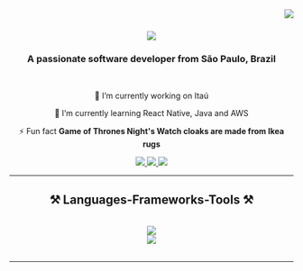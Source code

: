 <img align="right" src="https://visitor-badge.laobi.icu/badge?page_id=nicolasMavroucakis.nicolasMavroucakis" />

<h1 align="center">
    <img src="https://readme-typing-svg.herokuapp.com/?font=Righteous&size=35&center=true&vCenter=true&width=500&height=70&duration=4000&lines=Hi+There!+👋;+I'm+Nicolas+Mavroucakis!;" />
</h1>

<h3 align="center">A passionate software developer from São Paulo, Brazil</h3>

<br/>

<div align="center">
 
 🔭 I’m currently working on Itaú
 
 🌱 I’m currently learning React Native, Java and AWS

⚡ Fun fact **Game of Thrones Night's Watch cloaks are made from Ikea rugs**

 </div>
 
<div align="center"> 
  <a href="nicolas.mavroucakis@gmail.com">
    <img src="https://img.shields.io/badge/Gmail-333333?style=for-the-badge&logo=gmail&logoColor=red" />
  </a>
  <a href="https://www.linkedin.com/in/nicolas-mavroucakis/">
    <img src="https://img.shields.io/badge/LinkedIn-0077B5?style=for-the-badge&logo=linkedin&logoColor=white" target="_blank" />
  </a>
  <a href="https://mavrodev.com">
     <img src="https://img.shields.io/badge/Portfolio-FF5722?style=for-the-badge&logo=todoist&logoColor=white" target="_blank" /> <!-- sqlite, safari, google-chrome are other good icon options -->
  </a>
</div>

 <hr/>
 
<h2 align="center">⚒️ Languages-Frameworks-Tools ⚒️</h2>
<br/>
<div align="center">
    <img src="https://skillicons.dev/icons?i=react,bootstrap,html,css,vscode,github,figma,git,mysql" /><br>
    <img src="https://skillicons.dev/icons?i=nodejs,python,javascript,typescript,express,firebase,mongodb,java,nextjs" /><br>
</div>

<br/>
<hr/>



